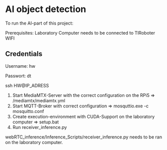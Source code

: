 # AI object detection


To run the AI-part of this project:

Prerequisites: Laboratory Computer needs to be connected to TIRoboter WIFI


## Credentials

Username: hw

Passwort: dt 

ssh HW@IP_ADRESS


1. Start MediaMTX-Server with the correct configuration on the RPi5 => /mediamtx/mediamtx.yml
2. Start MQTT-Broker with correct configuration => mosquttio.exe -c mosquitto.conf
3. Create execution-environment with CUDA-Support on the laboratory computer => setup.bat
4. Run receiver_inference.py

webRTC_inference/Inference_Scripts/receiver_inference.py needs to be ran on the laboratory computer.
